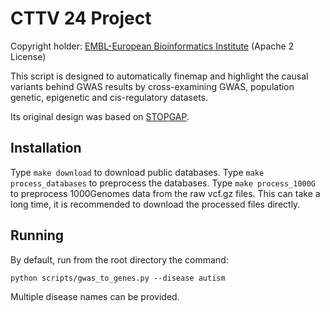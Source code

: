 CTTV 24 Project
===============

Copyright holder: [EMBL-European Bioinformatics Institute](http://www.ebi.ac.uk) (Apache 2 License)

This script is designed to automatically finemap and highlight the causal variants behind GWAS results by cross-examining GWAS, population genetic, epigenetic and cis-regulatory datasets.

Its original design was based on [STOPGAP](). 

Installation
------------

Type ```make download``` to download public databases.
Type ```make process_databases``` to preprocess the databases. 
Type ```make process_1000G``` to preprocess 1000Genomes data from the raw vcf.gz files. This can take a long time, it is recommended to download the processed files directly.

Running
-------

By default, run from the root directory the command: 

```
python scripts/gwas_to_genes.py --disease autism  
```

Multiple disease names can be provided.

